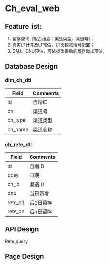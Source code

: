

# Ch_eval_web

## Feature list:

1. 留存查询（聚合维度：渠道类型、渠道号）；
2. 真实LT计算及LT预估，LT天数灵活可配置；
3. DAU、DNU预估，可依据改善后的留存做出预估。

## Database Design

### dim_ch_dtl

| Field   | Comments |
| ------- | -------- |
| id      | 自增ID   |
| ch      | 渠道号   |
| ch_type | 渠道类型 |
| ch_name | 渠道名称 |

### ch_rete_dtl

| Field   | Comments  |
| ------- | --------- |
| id      | 自增ID    |
| pday    | 日期      |
| ch_id   | 渠道ID    |
| dnu     | 当日新增  |
| rete_d1 | 后1日留存 |
| rete_dn | 后n日留存 |



## API Design

Rete_query

## Page Design